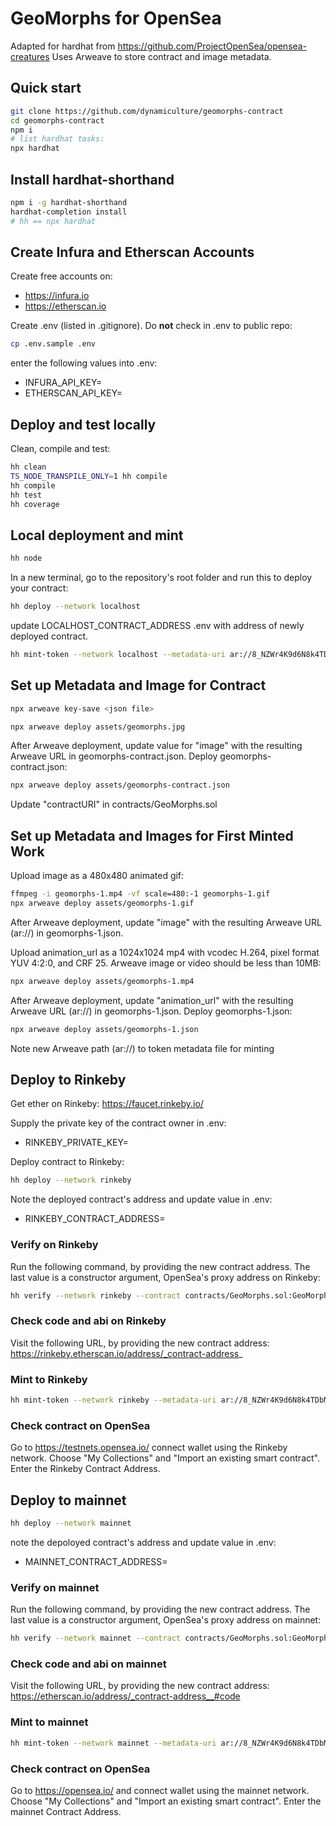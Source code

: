 # GeoMorphs for OpenSea

Adapted for hardhat from https://github.com/ProjectOpenSea/opensea-creatures Uses Arweave to store contract and image metadata.

## Quick start

```sh
git clone https://github.com/dynamiculture/geomorphs-contract
cd geomorphs-contract
npm i
# list hardhat tasks:
npx hardhat
```
## Install hardhat-shorthand
```sh
npm i -g hardhat-shorthand
hardhat-completion install
# hh == npx hardhat
```
## Create Infura and Etherscan Accounts
Create free accounts on:
* https://infura.io
* https://etherscan.io

Create .env (listed in .gitignore). Do **not** check in .env to public repo:
```sh
cp .env.sample .env
```
enter the following values into .env:
* INFURA_API_KEY=
* ETHERSCAN_API_KEY=

## Deploy and test locally

Clean, compile and test:
```sh
hh clean
TS_NODE_TRANSPILE_ONLY=1 hh compile
hh compile
hh test
hh coverage
```
## Local deployment and mint
```sh
hh node
```
In a new terminal, go to the repository's root folder and run this to
deploy your contract:

```sh
hh deploy --network localhost
```

update LOCALHOST_CONTRACT_ADDRESS .env with address of newly deployed contract. 

```sh
hh mint-token --network localhost --metadata-uri ar://8_NZWr4K9d6N8k4TDbMzLAkW6cNQnSQMLeoShc8komM
```

## Set up Metadata and Image for Contract
```sh
npx arweave key-save <json file>

npx arweave deploy assets/geomorphs.jpg
```

After Arweave deployment, update value for "image" with the resulting Arweave URL in geomorphs-contract.json. Deploy geomorphs-contract.json:
```sh
npx arweave deploy assets/geomorphs-contract.json
```

Update "contractURI" in contracts/GeoMorphs.sol

## Set up Metadata and Images for First Minted Work
Upload image as a 480x480 animated gif:
```sh
ffmpeg -i geomorphs-1.mp4 -vf scale=480:-1 geomorphs-1.gif
npx arweave deploy assets/geomorphs-1.gif
```

After Arweave deployment, update "image" with the resulting Arweave URL (ar://<hash>) in geomorphs-1.json.

Upload animation_url as a 1024x1024 mp4 with vcodec H.264, pixel format YUV 4:2:0, and CRF 25. Arweave image or video should be less than 10MB:
```sh
npx arweave deploy assets/geomorphs-1.mp4
```

After Arweave deployment, update "animation_url" with the resulting Arweave URL (ar://<hash>) in geomorphs-1.json. Deploy geomorphs-1.json:
```sh
npx arweave deploy assets/geomorphs-1.json
```

Note new Arweave path (ar://<hash>) to token metadata file for minting

## Deploy to Rinkeby
Get ether on Rinkeby:
https://faucet.rinkeby.io/

Supply the private key of the contract owner in .env:
* RINKEBY_PRIVATE_KEY=

Deploy contract to Rinkeby:
```sh
hh deploy --network rinkeby
```
Note the deployed contract's address and update value in .env:
* RINKEBY_CONTRACT_ADDRESS=

### Verify on Rinkeby
Run the following command, by providing the new contract address. The last value is a constructor argument, OpenSea's proxy address on Rinkeby:
```sh
hh verify --network rinkeby --contract contracts/GeoMorphs.sol:GeoMorphs <contract-address> 0xf57b2c51ded3a29e6891aba85459d600256cf317
```
### Check code and abi on Rinkeby
Visit the following URL, by providing the new contract address:
https://rinkeby.etherscan.io/address/_contract-address_

### Mint to Rinkeby
```sh
hh mint-token --network rinkeby --metadata-uri ar://8_NZWr4K9d6N8k4TDbMzLAkW6cNQnSQMLeoShc8komM
```

### Check contract on OpenSea
Go to https://testnets.opensea.io/ connect wallet using the Rinkeby network. Choose "My Collections" and "Import an existing smart contract". Enter the Rinkeby Contract Address.

## Deploy to mainnet
```sh
hh deploy --network mainnet
```

note the depoloyed contract's address and update value in .env:
* MAINNET_CONTRACT_ADDRESS=

### Verify on mainnet
Run the following command, by providing the new contract address. The last value is a constructor argument, OpenSea's proxy address on mainnet:
```sh
hh verify --network mainnet --contract contracts/GeoMorphs.sol:GeoMorphs <contract-address> 0xa5409ec958c83c3f309868babaca7c86dcb077c1
```
### Check code and abi on mainnet
Visit the following URL, by providing the new contract address:
https://etherscan.io/address/_contract-address__#code

### Mint to mainnet
```sh
hh mint-token --network mainnet --metadata-uri ar://8_NZWr4K9d6N8k4TDbMzLAkW6cNQnSQMLeoShc8komM
```

### Check contract on OpenSea
Go to https://opensea.io/ and connect wallet using the mainnet network. Choose "My Collections" and "Import an existing smart contract". Enter the mainnet Contract Address.




